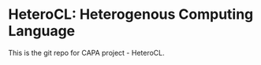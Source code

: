 HeteroCL: Heterogenous Computing Language
=========================================

This is the git repo for CAPA project - HeteroCL.
